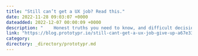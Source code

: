 ```yaml
---
title: "Still can’t get a UX job? Read this."
date: 2022-11-28 09:03:07 +0000
dateadded: 2022-12-07 00:00:09 +0000
description: "    Honest truths you need to know, and difficult decisions you have to make for yourself.  Continue reading on Prototypr »  "
link: "https://blog.prototypr.io/still-cant-get-a-ux-job-give-up-a67e33865eba?source=rss----eb297ea1161a---4"
category:
directory: _directory/prototypr.md
---
```

